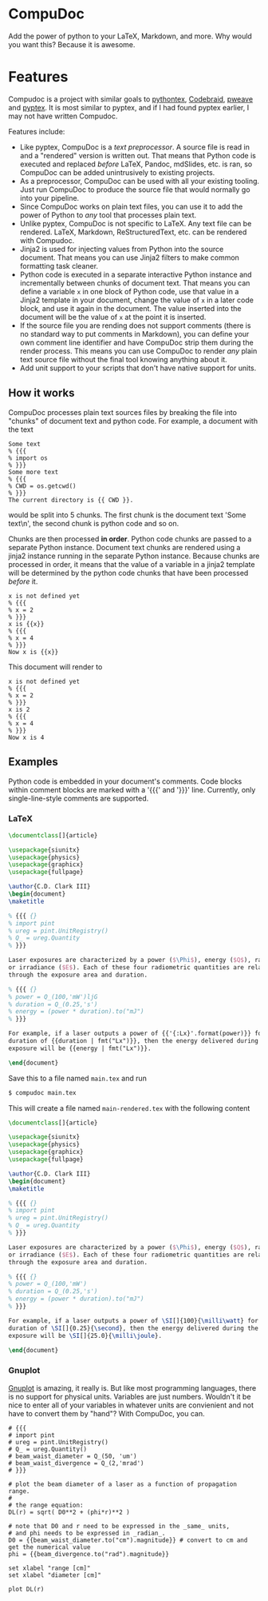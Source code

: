 # CompuDoc

Add the power of python to your LaTeX, Markdown, and more. Why would you want this? Because it is awesome.

# Features

Compudoc is a project with similar goals to [pythontex](https://github.com/gpoore/pythontex), [Codebraid](https://codebraid.org/),
[pweave](https://mpastell.com/pweave/) and [pyptex](https://pypi.org/project/pyptex/). It is most similar to
pyptex, and if I had found pyptex earlier, I may not have written Compudoc.

Features include:

- Like pyptex, CompuDoc is a *text preprocessor*. A source file is read in and a "rendered" version is written out.
  That means that Python code is executed and replaced *before* LaTeX, Pandoc, mdSlides, etc. is ran, so CompuDoc can be
  added unintrusively to existing projects.
- As a preprocessor, CompuDoc can be used with all your existing tooling. Just run CompuDoc to produce the source file that would normally go into your pipeline.
- Since CompuDoc works on plain text files, you can use it to add the power of Python to *any* tool that processes plain text.
- Unlike pyptex, CompuDoc is not specific to LaTeX. Any text file can be rendered. LaTeX, Markdown, ReStructuredText, etc. can be rendered with Compudoc.
- Jinja2 is used for injecting values from Python into the source document. That means you can use Jinja2 filters to make common formatting task cleaner.
- Python code is executed in a separate interactive Python instance and incrementally between chunks of document text. That means you can define a variable `x` in
  one block of Python code, use that value in a Jinja2 template in your document, change the value of `x` in a later code block, and use it again in the document.
  The value inserted into the document will be the value of `x` at the point it is inserted.
- If the source file you are rending does not support comments (there is no standard way to put comments in Markdown), you can define your own comment line
  identifier and have CompuDoc strip them during the render process. This means you can use CompuDoc to render *any* plain text source file without the
  final tool knowing anything about it.
- Add unit support to your scripts that don't have native support for units.

## How it works

CompuDoc processes plain text sources files by breaking the file into "chunks" of document text and python code. For example,
a document with the text

```
Some text
% {{{
% import os
% }}}
Some more text
% {{{
% CWD = os.getcwd()
% }}}
The current directory is {{ CWD }}.

```
would be split into 5 chunks. The first chunk is the document text 'Some text\n', the second chunk is python code and so on.

Chunks are then processed **in order**. Python code chunks are passed to a separate Python instance. Document text chunks are
rendered using a jinja2 instance running in the separate Python instance. Because chunks are processed in order, it means that
the value of a variable in a jinja2 template will be determined by the python code chunks that have been processed *before* it.

```
x is not defined yet
% {{{
% x = 2
% }}}
x is {{x}}
% {{{
% x = 4
% }}}
Now x is {{x}}
```

This document will render to
```
x is not defined yet
% {{{
% x = 2
% }}}
x is 2
% {{{
% x = 4
% }}}
Now x is 4
```


## Examples

Python code is embedded in your document's comments. Code blocks within comment blocks
are marked with a '{{{' and '}}}' line. Currently, only single-line-style comments are supported.

### LaTeX

```latex
\documentclass[]{article}

\usepackage{siunitx}
\usepackage{physics}
\usepackage{graphicx}
\usepackage{fullpage}

\author{C.D. Clark III}
\begin{document}
\maketitle

% {{{ {}
% import pint
% ureg = pint.UnitRegistry()
% Q_ = ureg.Quantity
% }}}

Laser exposures are characterized by a power ($\Phi$), energy ($Q$), radiant exposure ($H$),
or irradiance ($E$). Each of these four radiometric quantities are related to each other
through the exposure area and duration.

% {{{ {}
% power = Q_(100,'mW')ljG
% duration = Q_(0.25,'s')
% energy = (power * duration).to("mJ")
% }}}

For example, if a laser outputs a power of {{'{:Lx}'.format(power)}} for a
duration of {{duration | fmt("Lx")}}, then the energy delivered during the
exposure will be {{energy | fmt("Lx")}}.

\end{document}
```
Save this to a file named `main.tex` and run
```bash
$ compudoc main.tex
```
This will create a file named `main-rendered.tex` with the following content

```latex
\documentclass[]{article}

\usepackage{siunitx}
\usepackage{physics}
\usepackage{graphicx}
\usepackage{fullpage}

\author{C.D. Clark III}
\begin{document}
\maketitle

% {{{ {}
% import pint
% ureg = pint.UnitRegistry()
% Q_ = ureg.Quantity
% }}}

Laser exposures are characterized by a power ($\Phi$), energy ($Q$), radiant exposure ($H$),
or irradiance ($E$). Each of these four radiometric quantities are related to each other
through the exposure area and duration.

% {{{ {}
% power = Q_(100,'mW')
% duration = Q_(0.25,'s')
% energy = (power * duration).to("mJ")
% }}}

For example, if a laser outputs a power of \SI[]{100}{\milli\watt} for a
duration of \SI[]{0.25}{\second}, then the energy delivered during the
exposure will be \SI[]{25.0}{\milli\joule}.

\end{document}

```

### Gnuplot

[Gnuplot](http://www.gnuplot.info/) is amazing, it really is. But like most programming languages, there is no support for physical units. Variables
are just numbers. Wouldn't it be nice to enter all of your variables in whatever units are convienient and not have to convert them by "hand"?
With CompuDoc, you can.

```gnuplot
# {{{
# import pint
# ureg = pint.UnitRegistry()
# Q_ = ureg.Quantity()
# beam_waist_diameter = Q_(50, 'um')
# beam_waist_divergence = Q_(2,'mrad')
# }}}

# plot the beam diameter of a laser as a function of propagation range.
# 
# the range equation:
DL(r) = sqrt( D0**2 + (phi*r)**2 )

# note that D0 and r need to be expressed in the _same_ units,
# and phi needs to be expressed in _radian_.
D0 = {{beam_waist_diameter.to("cm").magnitude}} # convert to cm and get the numerical value
phi = {{beam_divergence.to("rad").magnitude}}

set xlabel "range [cm]"
set xlabel "diameter [cm]"

plot DL(r)
```
